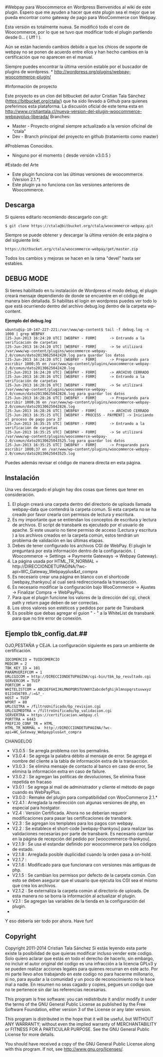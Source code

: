 #Webpay para Woocommerce en Wordpress
Bienvenidos al wiki de este plugin. Espero que me ayuden a hacer que este plugin sea el mejor que se pueda encontrar como gateway de pago para WooCommerce con Webpay. 

Esta versión es totalmente nueva. Se modificó todo el core de Woocommerce, por lo que se tuvo que modificar todo el plugin partiendo desde 0... ( Uff ! ). 

Aún se están haciendo cambios debido a que los chicos de soporte de webpay no se ponen de acuerdo entre ellos y han hecho cambios en la certificación que no aparecen en el manual.

Siempre puedes encontrar la última versión estable por el buscador de plugins de wordpress. * http://wordpress.org/plugins/webpay-woocommerce-plugin/

#Información de proyecto

Este proyecto es un clon del bitbucket del autor Cristian Tala Sánchez (https://bitbucket.org/ctala/) que ha sido llevado a Github para quienes preferimos esta plataforma.  La discusión oficial de este tema esta en http://www.cristiantala.cl/nueva-version-del-plugin-woocommerce-webpayplus-liberada/
Branches:

 - Master - Proyecto original siempre actualizado a la version oficinal de "ctala"
 - Dev - Branch principal del proyecto en github (tratamiento como master)

#Problemas Conocidos.
 - Ninguno por el momento ( desde versión v3.0.5 )

#Estado del Arte

 - Este plugin funciona con las últimas versiones de woocommerce. (Version 2.1.*)
 - Este plugin ya no funciona con las versiones anteriores de Woocommerce.
## Descarga ##


Si quieres editarlo recomiendo descargarlo con git:

    $ git clone https://ctala@bitbucket.org/ctala/woocommerce-webpay.git

Siempre se puede obtener y descargar la última versión de esta página o del siguiente link:

    https://bitbucket.org/ctala/woocommerce-webpay/get/master.zip

Todos los cambios y mejoras se hacen en la rama "devel" hasta ser estables.

## DEBUG MODE ##

Si tienes habilitado en tu instalación de Wordpress el modo debug, el plugin creará mensaje dependiendo de donde se encuentre en el código de manera bien detallada. Si habilitas el login en wordpress puedes ver todo lo que está ocurriendo dentro del archivo debug.log dentro de la carpeta wp-content.

**Ejemplo del debug.log**

    ubuntu@ip-10-147-227-221:/var/www/wp-content$ tail -f debug.log -n 1000 | grep WEBPAY
    [25-Jun-2013 16:24:20 UTC] [WEBPAY - FORM]      -> Entrando a la verificación de carpetas
    [25-Jun-2013 16:24:20 UTC] [WEBPAY - FORM]      -> Se utilizará /var/www/wp-content/plugins/woocommerce-webpay-2.0/comun/dato20130625042420.log para guardar los datos
    [25-Jun-2013 16:24:20 UTC] [WEBPAY - FORM]      -> Preparando para escribir 1000;35 en /var/www/wp-content/plugins/woocommerce-webpay-2.0/comun/dato20130625042420.log
    [25-Jun-2013 16:24:20 UTC] [WEBPAY - FORM]      -> ARCHIVO CERRADO
    [25-Jun-2013 16:28:26 UTC] [WEBPAY - FORM]      -> Entrando a la verificación de carpetas
    [25-Jun-2013 16:28:26 UTC] [WEBPAY - FORM]      -> Se utilizará /var/www/wp-content/plugins/woocommerce-webpay-2.0/comun/dato20130625042826.log para guardar los datos
    [25-Jun-2013 16:28:26 UTC] [WEBPAY - FORM]      -> Preparando para escribir 1000;36 en /var/www/wp-content/plugins/woocommerce-webpay-2.0/comun/dato20130625042826.log
    [25-Jun-2013 16:28:26 UTC] [WEBPAY - FORM]      -> ARCHIVO CERRADO
    [25-Jun-2013 16:35:25 UTC] [WEBPAY - PROCESS - PAYMENT] -> Iniciando el proceso de pago para 37
    [25-Jun-2013 16:35:25 UTC] [WEBPAY - FORM]      -> Entrando a la verificación de carpetas
    [25-Jun-2013 16:35:25 UTC] [WEBPAY - FORM]      -> Se utilizará /var/www/wp-content/plugins/woocommerce-webpay-2.0/comun/dato20130625043525.log para guardar los datos
    [25-Jun-2013 16:35:25 UTC] [WEBPAY - FORM]      -> Preparando para escribir 1000;37 en /var/www/wp-content/plugins/woocommerce-webpay-2.0/comun/dato20130625043525.log

Puedes además revisar el código de manera directa en esta página.

## Instalación ##

Una ves descargado el plugin hay dos cosas que tienes que tener en consideración.

 1. El plugin creará una carpeta dentro del directorio de uploads llamada webpay-data que contendrá la carpeta comun. Si esta carpeta no se ha creado por favor crearla con permisos de lectura y escritura.
 2. Es my importante que se entiendan los conceptos de escritura y lectura de archivos. El script de transbank es ejecutado por el usuario de apache. Si este usuario no tiene permiso de acceso (Lectura y escritura ) a los archivos creados en la carpeta común, estos tendrán un problema de validación en las últimas etapas.
 3. Debes de tener configurado los archivos CGI de WebPay. El plugin te preguntará por esta información dentro de la configuración. ( Woocommerce -> Settings -> Paymente Gateways -> Webpay Gateway).
 4. La página usada por HTML_TR_NORMAL = http://DIRECCIONDETUPAGINA/?wc-api=WC_Gateway_Webpayplus&xt_compra
 5. Es necesario crear una página en blanco con el shortcode [webpay_thankyou] al cual será redireccionada la transacción.
 6. Es necesario modificar la configuración bajo WooCommerce -> Ajustes -> Finalizar Compra -> WebPayPlus.
 7. Para que el plugin funcione los valores de la dirección del cgi, check path y return page deben de ser correctas.
 8. Los otros valores son estéticos y pedidos por parte de Transbank
 9. Es posible que debas agregar el guion " - " a la WhiteList de transbank para que no tire error de conexión.


## Ejemplo tbk_config.dat.##

OJO,PESTAÑA y CEJA. La configuración siguiente es para un ambiente de certificación.

    IDCOMERCIO = TUIDCOMERCIO
    MEDCOM = 2
    TBK_KEY_ID = 101
    PARAMVERIFCOM = 1
    URLCGICOM = http://DIRECCIONDETUPAGINA/cgi-bin/tbk_bp_resultado.cgi
    SERVERCOM = TUIP
    PORTCOM = 80
    WHITELISTCOM = ABCDEFGHIJKLMNOPQRSTUVWXYZabcdefghijklmnopqrstuvwxyz 0123456789./:=&?_-
    HOST = TUIP
    WPORT = 80
    URLCGITRA = /filtroUnificado/bp_revision.cgi
    URLCGIMEDTRA = /filtroUnificado/bp_validacion.cgi
    SERVERTRA = https://certificacion.webpay.cl
    PORTTRA = 6443
    PREFIJO_CONF_TR = HTML_
    HTML_TR_NORMAL =  http://DIRECCIONDETUPAGINA/?wc-api=WC_Gateway_Webpayplus&xt_compra

CHANGELOG

 - V3.0.5 : Se arregla problema con los permalinks.
 - V3.0.4 : Se agrega la palabra débito al mensaje de error. Se agrega el nombre del cliente a la tabla de información extra de la transacción.
 - V3.0.3 : Se elimina mensaje de contacto al banco en caso de error, Se elimina la información extra en caso de failure.
 - V3.0.2 : Se agregan las políticas de devoluciones, Se elimina frase repetida en fracaso
 - V3.0.1 : Se agrega al mail de administrador y cliente el método de pago cuando es WebPayPlus.
 - V3.0.0 : Remake del plugin para compatibilidad con WooCommerce 2.1.*
 - V2.4.1 : Arreglada la redirección con algunas versiones de php, en especial para hostgator.
 - V2.4 : Versión Certificada. Ahora no se deberían requerir modificaciones para pasar las certificaciones de transbank.
 - V2.3 : Se agregan los templates para los pagos con webpay.
 - V2.2 : Se establece el short-code [webpay-thankyou] para realizar las validaciones necesarias por parte de transbank. Es necesario cambiar en la página de recepción del pedido por [woocommerce-thankyou].
 - V2.1.9 : Se usa el estandar definido por woocommerce para los códigos de estado.
 - V2.1.8 : Arreglada posible duplicidad cuando la orden pasa a on-hold.
 - V2.1.7 :
 - V2.1.6 : Modificado para que funcionara con versiones más antiguas de php.
 - V2.1.5 : Se cambian los permisos por defecto de la carpeta común. Con esto se deben asegurar que el usuario que ejecuta los CGI sea el mismo que crea los archivos.
 - V2.1.2 : Se externaliza la carpeta común al directorio de uploads. De esta manera no se borra la información al actualizar el plugin.
 - V2.1 : Se agregan las variables de la tienda en la configuración del plugin.
 - 
Y eso debería ser todo por ahora.
Have fun!

Copyright
---------

Copyright 2011-2014 Cristian Tala Sánchez Si estás leyendo esta parte existe la posibilidad de que quieras modificar incluso vender este codigo. Solo quiero aclarar que estás en todo el derecho de hacerlo, sin embargo, no incluir el autor original del codigo es una infracción a la licencia GPLv3 y se pueden realizar acciones legales para quienes recurran en este acto. Por mi parte llevo años trabajando en este codigo no para hacerme millonario, si no, para ayudar a la comunidad y un poco de reconocimiento no le hace mal a nadie. En resumen no seas cagado y copies, pegues un codigo que no te pertenece sin dar las referencias necesarias.

This program is free software: you can redistribute it and/or modify it under the terms of the GNU General Public License as published by the Free Software Foundation, either version 3 of the License or any later version.

This program is distributed in the hope that it will be useful, but WITHOUT ANY WARRANTY; without even the implied warranty of MERCHANTABILITY or FITNESS FOR A PARTICULAR PURPOSE. See the GNU General Public License for more details.

You should have received a copy of the GNU General Public License along with this program. If not, see http://www.gnu.org/licenses/.
